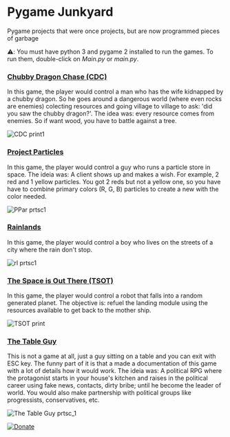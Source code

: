 # Pygame Junkyard

Pygame projects that were once projects, but are now programmed pieces of garbage

⚠️: You must have python 3 and pygame 2 installed to run the games. To run them, double-click on *Main.py* or *main.py*.

### [Chubby Dragon Chase (CDC)](CDC.zip)
In this game, the player would control a man who has the wife kidnapped by a chubby dragon. So he goes around a dangerous world (where even rocks are enemies) colecting resources and going village to village to ask: 'did you saw the chubby dragon?'. The idea was: every resource comes from enemies. So if want wood, you have to battle against a tree.

![CDC print1](https://i.ibb.co/R7WfdXN/cdc-print3.png)

### [Project Particles](project_particles.zip)
In this game, the player would control a guy who runs a particle store in space. The ideia was: A client shows up and makes a wish. For example, 2 red and 1 yellow particles. You got 2 reds but not a yellow one, so you have have to combine primary colors (R, G, B) particles to create a new with the color needed.

![PPar prtsc1](https://i.ibb.co/MsF7X37/ppar-prtsc1.png)

### [Rainlands](rainlands.zip)
In this game, the player would control a boy who lives on the streets of a city where the rain don't stop.

![rl prtsc1](https://i.ibb.co/ZxnQHBs/rl-prtsc1.png)

### [The Space is Out There (TSOT)](TSOT.zip)
In this game, the player would control a robot that falls into a random generated planet. The objective is: refuel the landing module using the resources available to get back to the mother ship.

![TSOT print](https://i.ibb.co/n1ysVgg/TSOT-print1.png)

### [The Table Guy](thetableguy.zip)
This is not a game at all, just a guy sitting on a table and you can exit with ESC key. The funny part of it is that a made a documentation of this game with a lot of details how it would work. The ideia was: A political RPG where the protagonist starts in your house's kitchen and raises in the political career using fake news, contacts, dirty bribe; until he become the leader of world. You would also make partnership with political groups like progressists, conservatives, etc.

![The Table Guy prtsc_1](https://i.ibb.co/X5rhrBW/tgot-prtsc1.png)

[![Donate](https://img.shields.io/badge/Donate-PayPal-green.svg)](https://www.paypal.com/donate?hosted_button_id=L53Z8HUNP7X66)
